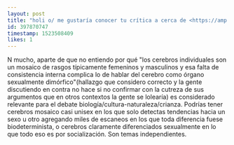 ```yaml
---
layout: post
title: "holi o/ me gustaría conocer tu crítica a cerca de <https://amp.theguardian.com/commentisfree/2015/dec/04/male-female-brains-same-but-people-all-different#click=https://t.co/QA8txAYv0x> Grax :3"
id: 397870747
timestamp: 1523508409
likes: 1
---
```


 N mucho, aparte de que no entiendo por qué "los cerebros individuales son un mosaico de rasgos típicamente femeninos y masculinos y esa falta de consistencia interna complica lo de hablar del cerebro como órgano sexualmente dimórfico"(hallazgo que considero correcto y la gente discutiendo en contra no hace si no confirmar con la cutreza de sus argumentos que en otros contextos la gente se lolearía) es considerado relevante para el debate biología/cultura-naturaleza/crianza. Podrías tener cerebros mosaico casi unisex en los que solo detectas tendencias hacia un sexo u otro agregando miles de escaneos en los que toda diferencia fuese biodeterminista, o cerebros claramente diferenciados sexualmente en lo que todo eso es por socialización. Son temas independientes.